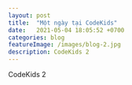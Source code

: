 ```yaml
---
layout: post
title:  "Một ngày tại CodeKids"
date:   2021-05-04 18:05:52 +0700
categories: blog
featureImage: /images/blog-2.jpg
description: CodeKids 2
---
```



CodeKids 2